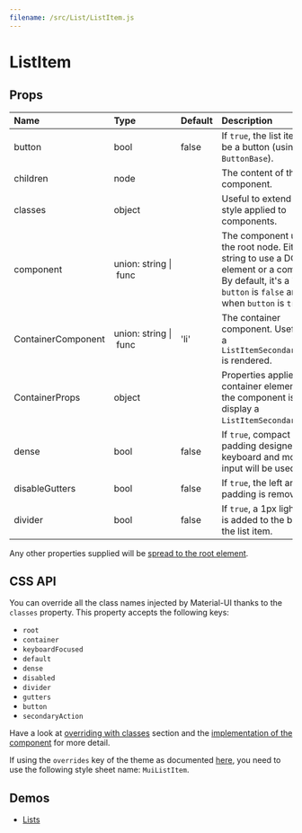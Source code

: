 ```yaml
---
filename: /src/List/ListItem.js
---
```


<!--- This documentation is automatically generated, do not try to edit it. -->

# ListItem



## Props

| Name | Type | Default | Description |
|:-----|:-----|:--------|:------------|
| button | bool | false | If `true`, the list item will be a button (using `ButtonBase`). |
| children | node |  | The content of the component. |
| classes | object |  | Useful to extend the style applied to components. |
| component | union:&nbsp;string&nbsp;&#124;<br>&nbsp;func<br> |  | The component used for the root node. Either a string to use a DOM element or a component. By default, it's a `li` when `button` is `false` and a `div` when `button` is `true`. |
| ContainerComponent | union:&nbsp;string&nbsp;&#124;<br>&nbsp;func<br> | 'li' | The container component. Useful when a `ListItemSecondaryAction` is rendered. |
| ContainerProps | object |  | Properties applied to the container element when the component is used to display a `ListItemSecondaryAction`. |
| dense | bool | false | If `true`, compact vertical padding designed for keyboard and mouse input will be used. |
| disableGutters | bool | false | If `true`, the left and right padding is removed. |
| divider | bool | false | If `true`, a 1px light border is added to the bottom of the list item. |

Any other properties supplied will be [spread to the root element](/guides/api#spread).

## CSS API

You can override all the class names injected by Material-UI thanks to the `classes` property.
This property accepts the following keys:
- `root`
- `container`
- `keyboardFocused`
- `default`
- `dense`
- `disabled`
- `divider`
- `gutters`
- `button`
- `secondaryAction`

Have a look at [overriding with classes](/customization/overrides#overriding-with-classes) section
and the [implementation of the component](https://github.com/mui-org/material-ui/tree/v1-beta/src/List/ListItem.js)
for more detail.

If using the `overrides` key of the theme as documented
[here](/customization/themes#customizing-all-instances-of-a-component-type),
you need to use the following style sheet name: `MuiListItem`.

## Demos

- [Lists](/demos/lists)

